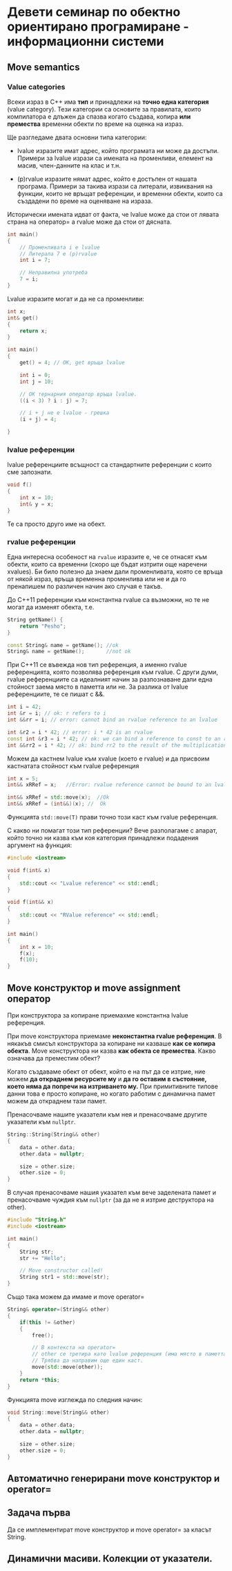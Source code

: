 # Девети семинар по обектно ориентирано програмиране - информационни системи

## Move semantics

### Value categories
Всеки израз в С++ има **тип** и принадлежи на **точно една категория** (value category). Тези категории са основите за правилата, които компилатора е длъжен да спазва когато създава, копира **или премества** временни обекти по време на оценка на израз.

Ще разгледаме двата основни типа категории:
* lvalue изразите имат адрес, който програмата ни може да достъпи. Примери за lvalue изрази са имената на променливи, елемент на масив, член-данните на клас и т.н.

* (p)rvalue изразите нямат адрес, който е достъпен от нашата програма. Примери за такива изрази са литерали, извиквания на функции, които не връщат референции, и временни обекти, които са създадени по време на оценяване на израза.

Исторически имената идват от факта, че lvalue може да стои от лявата страна на оператор= а rvalue може да стои от дясната.

```cpp
int main()
{
    // Променливата i е lvalue
    // Литерала 7 е (p)rvalue
    int i = 7;

    // Неправилна употреба
    7 = i;
}
```

Lvalue изразите могат и да не са променливи:

```cpp
int x;
int& get()
{
    return x;
}

int main()
{
    get() = 4; // ОК, get връща lvalue

    int i = 0;
    int j = 10;

    // ОК тернарния оператор връща lvalue.
    ((i < 3) ? i : j) = 7;

    // i + j не е lvalue - грешка
    (i + j) = 4;

}
```
### lvalue референции
lvalue референциите всъщност са стандартните референции с които сме запознати.

```cpp
void f()
{
    int x = 10;
    int& y = x;
}
```
Те са просто друго име на обект.

### rvalue референции
Една интересна особеност на `rvalue` изразите е, че се отнасят към обекти, които са временни (скоро ще бъдат изтрити още наречени xvalues). Би било полезно да знаем дали променливата, която се връща от някой израз, връща временна променлива или не и да го пренапишем по различен начин ако случая е такъв.

До С++11 референции към константна rvalue са възможни, но те не могат да изменят обекта, т.е.

```cpp
String getName() {
	return "Pesho";
}

const String& name = getName(); //ok
String& name = getName();       //not ok
```

При C++11 се въвежда нов тип референция, а именно rvalue референцията, която позволява референция към rvalue. С други думи, rvalue референциите са идеалният начин за разпознаване дали една стойност заема място в паметта или не. За разлика от lvalue референциите, те се пишат с &&.

```cpp
int i = 42;
int &r = i; // ok: r refers to i
int &&rr = i; // error: cannot bind an rvalue reference to an lvalue

int &r2 = i * 42; // error: i * 42 is an rvalue
const int &r3 = i * 42; // ok: we can bind a reference to const to an rvalue
int &&rr2 = i * 42; // ok: bind rr2 to the result of the multiplication
```

Можем да кастнем lvalue към xvalue (което е rvalue) и да присвоим кастнатата стойност към rvalue референция
```cpp
int x = 5;
int&& xRRef = x;   //Error: rvalue reference cannot be bound to an lvalue

int&& xRRef = std::move(x);  //Ok
int&& xRRef = (int&&)(x); //  Ok
```

Функцията `std::move(T)` прави точно този каст към rvalue референция.

С какво ни помагат този тип референции? Вече разполагаме с апарат, който точно ни казва към коя категория принадлежи подадения аргумент на функция:

```cpp
#include <iostream>

void f(int& x)
{
	std::cout << "Lvalue reference" << std::endl;
}

void f(int&& x)
{
	std::cout << "RValue reference" << std::endl;
}

int main()
{
	int x = 10;
	f(x);
	f(10);
}
```

## Move конструктор и move assignment оператор
При конструктора за копиране приемахме константна lvalue референция.

При move конструктора приемаме **неконстантна rvalue референция**. В някакъв смисъл конструктора за копиране ни казваше **как се копира обекта**. Move конструктора ни казва **как обекта се премества**. Какво означава да преместим обект?

Когато създаваме обект от обект, който е на път да се изтрие, ние можем **да откраднем ресурсите му** и **да го оставим в състояние, което няма да попречи на изтриването му.** При примитивните типове данни това е просто копиране, но когато работим с динамична памет можем да откраднем тази памет.

Пренасочваме нашите указатели към нея и пренасочваме другите указатели към `nullptr`.

```cpp
String::String(String&& other)
{
	data = other.data;
	other.data = nullptr;

	size = other.size;
	other.size = 0;
}
```

В случая пренасочваме нашия указател към вече заделената памет и пренасочваме чуждия към `nullptr` (за да не я изтрие деструктора на other).

```cpp
#include "String.h"
#include <iostream>

int main()
{
    String str;
    str += "Hello";

    // Move constructor called!
    String str1 = std::move(str);
}
```

Също така можем да имаме и move operator=

```cpp
String& operator=(String&& other)
{
    if(this != &other)
    {
        free();

        // В контекста на operator=
        // other се третира като lvalue референция (има място в паметта).
        // Трябва да направим още един каст.
        move(std::move(other));
    }
    return *this;
}
```

Функцията move изглежда по следния начин:
```cpp
void String::move(String&& other)
{
    data = other.data;
    other.data = nullptr;

    size = other.size;
    other.size = 0;
}
```

## Автоматично генерирани move конструктор и operator=

## Задача първа
Да се имплементират move конструктор и move operator= за класът String.

## Динамични масиви. Колекции от указатели.
